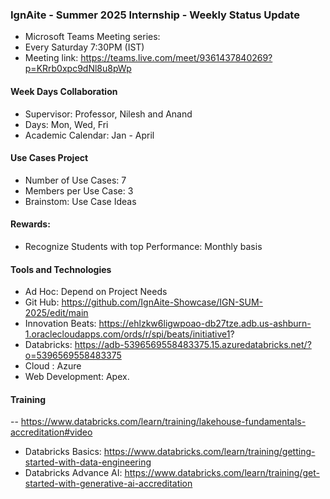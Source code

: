 ### IgnAite - Summer 2025 Internship - Weekly Status Update
- Microsoft Teams Meeting series:
- Every Saturday 7:30PM (IST)
- Meeting link: https://teams.live.com/meet/9361437840269?p=KRrb0xpc9dNl8u8pWp

#### Week Days Collaboration
- Supervisor: Professor, Nilesh and Anand 
- Days: Mon, Wed, Fri
- Academic Calendar: Jan - April

#### Use Cases Project
- Number of Use Cases: 7
- Members per Use Case: 3
- Brainstom: Use Case Ideas

#### Rewards:
- Recognize Students with top Performance: Monthly basis

#### Tools and Technologies
- Ad Hoc: Depend on Project Needs
- Git Hub: https://github.com/IgnAite-Showcase/IGN-SUM-2025/edit/main
- Innovation Beats: https://ehlzkw6ligwpoao-db27tze.adb.us-ashburn-1.oraclecloudapps.com/ords/r/spi/beats/initiative1?
- Databricks: https://adb-5396569558483375.15.azuredatabricks.net/?o=5396569558483375
- Cloud : Azure
- Web Development: Apex.

#### Training
-- https://www.databricks.com/learn/training/lakehouse-fundamentals-accreditation#video
- Databricks Basics: https://www.databricks.com/learn/training/getting-started-with-data-engineering
- Databricks Advance AI: https://www.databricks.com/learn/training/get-started-with-generative-ai-accreditation
